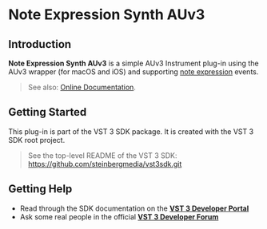 # Note Expression Synth AUv3

## Introduction

**Note Expression Synth AUv3** is a simple AUv3 Instrument plug-in using the AUv3 wrapper (for macOS and iOS) and supporting [note expression](https://steinbergmedia.github.io/vst3_dev_portal/pages/Technical+Documentation/Change+History/3.5.0/INoteExpressionController.html) events.

> See also: [Online Documentation](https://steinbergmedia.github.io/vst3_dev_portal/pages/What+is+the+VST+3+SDK/Plug-in+Examples.html#note-expression-synth).

## Getting Started

This plug-in is part of the VST 3 SDK package. It is created with the VST 3 SDK root project.

> See the top-level README of the VST 3 SDK: https://github.com/steinbergmedia/vst3sdk.git

## Getting Help

* Read through the SDK documentation on the **[VST 3 Developer Portal](https://steinbergmedia.github.io/vst3_dev_portal/pages/index.html)**
* Ask some real people in the official **[VST 3 Developer Forum](https://forums.steinberg.net/c/developer/103)**
